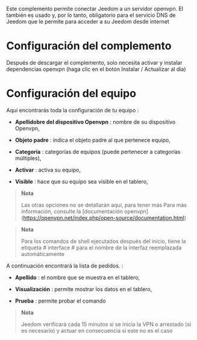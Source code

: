 Este complemento permite conectar Jeedom a un servidor openvpn. El también es
usado y, por lo tanto, obligatorio para el servicio DNS de Jeedom que le permite
para acceder a su Jeedom desde internet

Configuración del complemento 
=======================

Después de descargar el complemento, solo necesita activar y
instalar dependencias openvpn (haga clic en el botón Instalar / Actualizar
al día)

Configuración del equipo 
=============================

Aquí encontrarás toda la configuración de tu equipo :

-   **Apellidobre del dispositivo Openvpn** : nombre de su dispositivo Openvpn,

-   **Objeto padre** : indica el objeto padre al que pertenece
    equipo,

-   **Categoría** : categorías de equipos (puede pertenecer a
    categorías múltiples),

-   **Activar** : activa su equipo,

-   **Visible** : hace que su equipo sea visible en el tablero,

> **Nota**
>
> Las otras opciones no se detallarán aquí, para tener más
> Para más información, consulte la [documentación
> openvpn] (https://openvpn.net/index.php/open-source/documentation.html)

> **Nota**
>
> Para los comandos de shell ejecutados después del inicio, tiene la etiqueta # interface # para el nombre de la interfaz reemplazada automáticamente

A continuación encontrará la lista de pedidos. :

-   **Apellido** : el nombre que se muestra en el tablero,

-   **Visualización** : permite mostrar los datos en el tablero,

-   **Prueba** : permite probar el comando

> **Nota**
>
> Jeedom verificará cada 15 minutos si se inicia la VPN o
> arrestado (si es necesario) y actuar en consecuencia si este no es el caso
